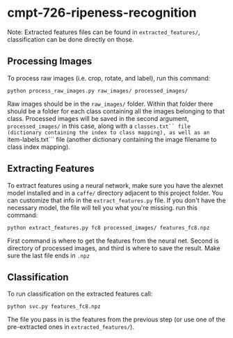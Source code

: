 # cmpt-726-ripeness-recognition

Note: Extracted features files can be found in ```extracted_features/```, classification can be done directly on those.

## Processing Images

To process raw images (i.e. crop, rotate, and label), run this command:
```
python process_raw_images.py raw_images/ processed_images/
```
Raw images should be in the ```raw_images/``` folder. Within that folder there should be a folder for each class containing all the images belonging to that class. Processed images will be saved in the second argument, ```processed_images/``` in this case, along with a ```classes.txt`` file (dictionary containing the index to class mapping), as well as an ```item-labels.txt``` file (another dictionary containing the image filename to class index mapping).

## Extracting Features

To extract features using a neural network, make sure you have the alexnet model installed and in a ```caffe/``` directory adjacent to this project folder. You can customize that info in the ```extract_features.py``` file. If you don't have the necessary model, the file will tell you what you're missing. run this command:
```
python extract_features.py fc8 processed_images/ features_fc8.npz
```
First command is where to get the features from the neural net. Second is directory of processed images, and third is where to save the result. Make sure the last file ends in ```.npz```

## Classification

To run classification on the extracted features call:
```
python svc.py features_fc8.npz
```
The file you pass in is the features from the previous step (or use one of the pre-extracted ones in ```extracted_features/```).